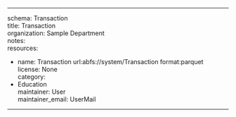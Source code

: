 


---  
schema: Transaction  
title: Transaction  
organization: Sample Department  
notes:   
resources:  
- name: Transaction 
 url:abfs://system/Transaction 
 format:parquet  
license: None  
category:
 - Education  
maintainer: User  
maintainer_email: UserMail  
---